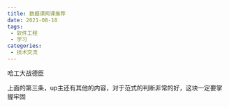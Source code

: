 ```yaml
---
title: 数据课网课推荐
date: 2021-08-18
tags:
 - 软件工程
 - 学习
categories:
 - 技术交流
---
```

哈工大战德臣

[1]: https://www.bilibili.com/video/BV1PJ411F78b	"战德臣"
[2]: https://www.bilibili.com/video/BV1G54y1d7ZK	"数据库系统概论，搞定考试"
[3]: https://www.bilibili.com/video/BV1sC4y1t7R8	"数据库期末复习①——范式定义与判断"

上面的第三条，up主还有其他的内容，对于范式的判断非常的好，这块一定要掌握牢固